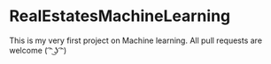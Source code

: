 # RealEstatesMachineLearning
This is my very first project on Machine learning.
All pull requests are welcome ( ͡ᵔ ͜ʖ ͡ᵔ)
